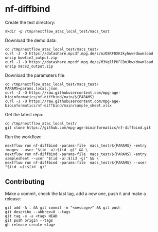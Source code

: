 # nf-diffbind

Create the test directory:
```
mkdir -p /tmp/nextflow_atac_local_test/macs_test
```

Download the demo data:
```
cd /tmp/nextflow_atac_local_test/macs_test/
curl -J -O https://datashare.mpcdf.mpg.de/s/nzO5RFUXK3kyhuw/download
unzip bowtie2_output.zip 
curl -J -O https://datashare.mpcdf.mpg.de/s/M3VgllPHFCBmJbw/download
unzip macs2_output.zip 
```

Download the paramaters file:
```
cd /tmp/nextflow_atac_local_test/macs_test/
PARAMS=params.local.json
curl -J -O https://raw.githubusercontent.com/mpg-age-bioinformatics/nf-diffbind/main/${PARAMS}
curl -J -O https://raw.githubusercontent.com/mpg-age-bioinformatics/nf-diffbind/main/sample_sheet.xlsx
```

Get the latest repo:
```
cd /tmp/nextflow_atac_local_test/
git clone https://github.com/mpg-age-bioinformatics/nf-diffbind.git
```

Run the workflow:
```
nextflow run nf-diffbind -params-file  macs_test/${PARAMS} -entry images --user "$(id -u):$(id -g)" && \
nextflow run nf-diffbind -params-file  macs_test/${PARAMS} -entry samplesheet --user "$(id -u):$(id -g)" && \
nextflow run nf-diffbind -params-file  macs_test/${PARAMS} --user "$(id -u):$(id -g)"
```

## Contributing

Make a commit, check the last tag, add a new one, push it and make a release:
```
git add -A . && git commit -m "<message>" && git push
git describe --abbrev=0 --tags
git tag -e -a <tag> HEAD
git push origin --tags
gh release create <tag> 
```
